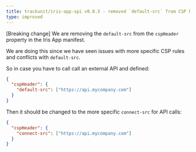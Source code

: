 ```yaml
---
title: trackunit/iris-app-spi v0.0.X - removed `default-src` from CSP header
type: improved
---
```


[Breaking change] We are removing the `default-src` from the `cspHeader` property in the Iris App manifest.

We are doing this since we have seen issues with more specific CSP rules and conflicts with `default-src`.

So in case you have to call call an external API and defined:

```json
{
  "cspHeader": {
    "default-src": ["https://api.mycompany.com"]
  }
}
```

Then it should be changed to the more specific `connect-src` for API calls:

```json
{
  "cspHeader": {
    "connect-src": ["https://api.mycompany.com"]
  }
}
```
